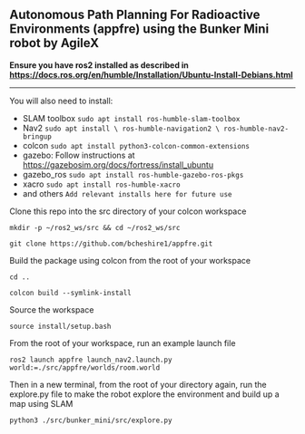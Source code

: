 ## Autonomous Path Planning For Radioactive Environments (appfre) using the Bunker Mini robot by AgileX

**Ensure you have ros2 installed as described in https://docs.ros.org/en/humble/Installation/Ubuntu-Install-Debians.html**

---

You will also need to install: 
- SLAM toolbox `sudo apt install ros-humble-slam-toolbox`
- Nav2 `sudo apt install \ ros-humble-navigation2 \ ros-humble-nav2-bringup`
- colcon `sudo apt install python3-colcon-common-extensions`
- gazebo: Follow instructions at https://gazebosim.org/docs/fortress/install_ubuntu
- gazebo_ros `sudo apt install ros-humble-gazebo-ros-pkgs`
- xacro `sudo apt install ros-humble-xacro`  
- and others `Add relevant installs here for future use`

Clone this repo into the src directory of your colcon workspace
```
mkdir -p ~/ros2_ws/src && cd ~/ros2_ws/src
```
```
git clone https://github.com/bcheshire1/appfre.git
```
Build the package using colcon from the root of your workspace
```
cd ..
```
```
colcon build --symlink-install
```
Source the workspace
```
source install/setup.bash
```
From the root of your workspace, run an example launch file
```
ros2 launch appfre launch_nav2.launch.py world:=./src/appfre/worlds/room.world
```
Then in a new terminal, from the root of your directory again, run the explore.py file to make the robot explore the environment and build up a map using SLAM
```
python3 ./src/bunker_mini/src/explore.py
```
